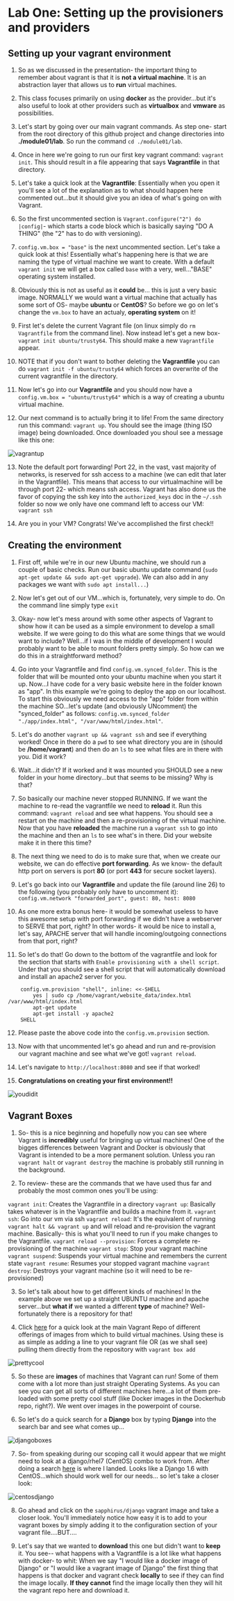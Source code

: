 # Lab One: Setting up the provisioners and providers

## Setting up your vagrant environment

1. So as we discussed in the presentation- the important thing to remember about vagrant is that it is **not a virtual machine**. It is an abstraction layer that allows us to **run** virtual machines.

2. This class focuses primarily on using **docker** as the provider...but it's also useful to look at other providers such as **virtualbox** and **vmware** as possibilities. 

3. Let's start by going over our main vagrant commands. As step one- start from the root directory of this github project and change directories into **./module01/lab**. So run the command `cd ./module01/lab`. 

4. Once in here we're going to run our first key vagrant command: `vagrant init`. This should result in a file appearing that says **Vagrantfile** in that directory. 

5. Let's take a quick look at the **Vagrantfile**: Essentially when you open it you'll see a lot of the explanation as to what should happen here commented out...but it should give you an idea of what's going on with Vagrant. 

6. So the first uncommented section is `Vagrant.configure("2") do |config|`- which starts a code block which is basically saying "DO A THING" (the "2" has to do with versioning).

7. `config.vm.box = "base"` is the next uncommented section. Let's take a quick look at this! Essentially what's happening here is that we are naming the type of virtual machine we want to create. With a default `vagrant init` we will get a box called `base` with a very, well..."BASE" operating system installed.

8.  Obviously this is not as useful as it __could__ be... this is just a very basic image. NORMALLY we would want a virtual machine that actually has some sort of OS- maybe **ubuntu** or **CentOS**? So before we go on let's change the `vm.box` to have an actualy, __operating system__ on it! 

9. First let's delete the current Vagrant file (on linux simply do `rm Vagrantfile` from the command line). Now instead let's get a new box- `vagrant init ubuntu/trusty64`. This should make a new `Vagrantfile` appear. 

10. NOTE that if you don't want to bother deleting the **Vagrantfile** you can do `vagrant init -f ubuntu/trusty64` which forces an overwrite of the current vagrantfile in the directory.

11. Now let's go into our **Vagrantfile** and you should now have a `config.vm.box = "ubuntu/trusty64"` which is a way of creating a ubuntu virtual machine. 

12. Our next command is to actually bring it to life! From the same directory run this command: `vagrant up`. You should see the image (thing ISO image) being downloaded. Once downloaded you shoul see a message like this one:

![vagrantup](../../images/vagrantup.png)

13. Note the default port forwarding! Port 22, in the vast, vast majority of networks, is reserved for ssh access to a machine (we can edit that later in the Vagrantfile). This means that access to our virtualmachine will be through port 22- which means ssh access. Vagrant has also done us the favor of copying the ssh key into the `authorized_keys` doc in the `~/.ssh` folder so now we only have one command left to access our VM:
`vagrant ssh`

14. Are you in your VM? Congrats! We've accomplished the first check!!

## Creating the environment

1. First off, while we're in our new Ubuntu machine, we should run a couple of basic checks. Run our basic ubuntu update command (`sudo apt-get update && sudo apt-get upgrade`). We can also add in any packages we want with `sudo apt install...`)

2. Now let's get out of our VM...which is, fortunately, very simple to do. On the command line simply type `exit`

3. Okay- now let's mess around with some other aspects of Vagrant to show how it can be used as a simple environment to develop a small website. If we were going to do this what are some things that we would want to include? Well...if I was in the middle of development I would probably want to be able to mount folders pretty simply. So how can we do this in a straightforward method? 

4. Go into your Vagrantfile and find `config.vm.synced_folder`. This is the folder that will be mounted onto your ubuntu machine when you start it up. Now...I have code for a very basic website here in the folder known as "app". In this example we're going to deploy the app on our localhost. To start this obviously we need access to the "app" folder from within the machine SO...let's update (and obviously UNcomment) the "synced_folder" as follows: `config.vm.synced_folder "./app/index.html", "/var/www/html/index.html"`.

5. Let's do another `vagrant up && vagrant ssh` and see if everything worked! Once in there do a `pwd` to see what directory you are in (should be **/home/vagrant**) and then do an `ls` to see what files are in there with you. Did it work?

6. Wait...it didn't? If it worked and it was mounted you SHOULD see a new folder in your home directory...but that seems to be missing? Why is that?

7. So basically our machine never stopped RUNNING. If we want the machine to re-read the vagrantfile we need to **reload** it. Run this command: `vagrant reload` and see what happens. You should see a restart on the machine and then a re-provisioning of the virtual machine. Now that you have **reloaded** the machine run a `vagrant ssh` to go into the machine and then an `ls` to see what's in there. Did your website make it in there this time?

8. The next thing we need to do is to make sure that, when we create our website, we can do effective **port forwarding**. As we know- the default http port on servers is port **80** (or port **443** for secure socket layers).

9. Let's go back into our **Vagrantfile** and update the file (around line 26) to the following (you probably only have to uncomment it): 
`config.vm.network "forwarded_port", guest: 80, host: 8080`

10. As one more extra bonus here- it would be somewhat useless to have this awesome setup with port forwarding if we didn't have a webserver to SERVE that port, right? In other words- it would be nice to install a, let's say, APACHE server that will handle incoming/outgoing connections from that port, right? 

11. So let's do that! Go down to the bottom of the vagrantfile and look for the section that starts with `Enable provisioning with a shell script`. Under that you should see a shell script that will automatically download and install an apache2 server for you. 

```shell
    config.vm.provision "shell", inline: <<-SHELL
        yes | sudo cp /home/vagrant/website_data/index.html /var/www/html/index.html
        apt-get update
        apt-get install -y apache2
    SHELL
```

12. Please paste the above code into the `config.vm.provision` section.

13. Now with that uncommented let's go ahead and run and re-provision our vagrant machine and see what we've got! `vagrant reload`.

14. Let's navigate to `http://localhost:8080` and see if that worked!

15. **Congratulations on creating your first environment!!**

![youdidit](../../images/youditit.jpeg)

## Vagrant Boxes

1. So- this is a nice beginning and hopefully now you can see where Vagrant is __incredibly__ useful for bringing up virtual machines!  One of the bigges differences between Vagrant and Docker is obviously that Vagrant is intended to be a more permanent solution. Unless you ran `vagrant halt` or `vagrant destroy` the machine is probably still running in the background.

2. To review- these are the commands that we have used thus far and probably the most common ones you'll be using:

`vagrant init`: Creates the Vagrantfile in a directory
`vagrant up`: Basically takes whatever is in the Vagrantfile and builds a machine from it.
`vagrant ssh`: Go into our vm via ssh
`vagrant reload`: It's the equivalent of running `vagrant halt && vagrant up` and will reload and re-provision the vagrant machine. Basically- this is what you'll need to run if you make changes to the Vagrantfile.
`vagrant reload --provision`: Forces a complete re-provisioning of the machine
`vagrant stop`: Stop your vagrant machine
`vagrant suspend`: Suspends your virtual machine and remembers the current state
`vagrant resume`: Resumes your stopped vagrant machine
`vagrant destroy`: Destroys your vagrant machine (so it will need to be re-provisioned)

3. So let's talk about how to get different kinds of machines! In the example above we set up a straight UBUNTU machine and apache server...but __what if__ we wanted a different **type** of machine? Well- fortunately there is a repository for that!

4. Click [here](https://app.vagrantup.com/boxes/search) for a quick look at the main Vagrant Repo of different offerings of images from which to build virtual machines. Using these is as simple as adding a line to your vagrant file OR (as we shall see) pulling them directly from the repository with `vagrant box add`

![prettycool](../../images/prettycool.jpeg)

5. So these are __images__ of machines that Vagrant can run! Some of them come with a lot more than just straight Operating Systems. As you can see you can get all sorts of different machines here...a lot of them pre-loaded with some pretty cool stuff (like Docker images in the Dockerhub repo, right?). We went over images in the powerpoint of course. 

6. So let's do a quick search for a **Django** box by typing **Django** into the search bar and see what comes up...

![djangoboxes](../../images/djangoboxes.png)

7. So- from speaking during our scoping call it would appear that we might need to look at a django/rhel7 (CentOS) combo to work from. After doing a search [here](https://app.vagrantup.com/boxes/search?utf8=%E2%9C%93&sort=downloads&provider=&q=Django%2C+centOS) is where I landed. Looks like a Django 1.6 with CentOS...which should work well for our needs... so let's take a closer look:

![centosdjango](../../images/centosdjango.png)

8. Go ahead and click on the `sapphirus/django` vagrant image and take a closer look. You'll immediately notice how easy it is to add to your vagrant boxes by simply adding it to the configuration section of your vagrant file....BUT....

9. Let's say that we wanted to **download** this one but didn't want to **keep** it. You see-- what happens with a Vagrantfile is a lot like what happens with docker- to whit: When we say "I would like a docker image of Django" or "I would like a vagrant image of Django" the first thing that happens is that docker and vagrant check **locally** to see if they can find the image locally. __If they cannot__ find the image locally then they will hit the vagrant repo here and download it.
